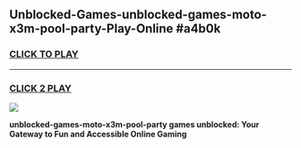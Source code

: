 
## Unblocked-Games-unblocked-games-moto-x3m-pool-party-Play-Online #a4b0k
<h3>
<a href="https://news.freeplayer.one?title=unblocked-games-moto-x3m-pool-party&ref=3">CLICK TO PLAY</a></h3>
<hr>

<h3>
<a href="https://news.freeplayer.one?title=unblocked-games-moto-x3m-pool-party&ref=3">CLICK 2 PLAY</a>
  
</h3>

<a href="https://news.freeplayer.one?title=unblocked-games-moto-x3m-pool-party&ref=3"><img src="https://clearcache.store/games.png"></a>


**unblocked-games-moto-x3m-pool-party games unblocked: Your Gateway to Fun and Accessible Online Gaming**
